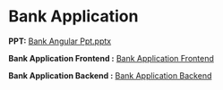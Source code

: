 # Bank Application


**PPT:** [Bank Angular Ppt.pptx](https://github.com/mantharagirimuthu/Specialization_Project/files/7984194/Bank.Angular.Ppt.pptx)

**Bank Application Frontend :** [Bank Application Frontend](https://github.com/mantharagirimuthu/Bank-Angular-FrontEnd.git)



**Bank Application Backend :** [Bank Application Backend](https://github.com/mantharagirimuthu/Bank-Angular-BackEnd.git)

